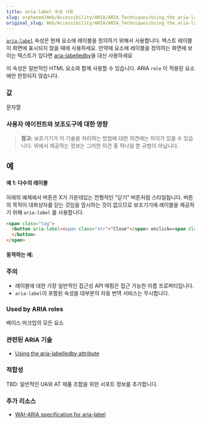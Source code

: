 ```yaml
---
title: aria-label 속성 사용
slug: orphaned/Web/Accessibility/ARIA/ARIA_Techniques/Using_the_aria-label_attribute
original_slug: Web/Accessibility/ARIA/ARIA_Techniques/Using_the_aria-label_attribute
---
```


[`aria-label`](https://www.w3.org/TR/wai-aria/#aria-label) 속성은 현재 요소에 레이블을 정의하기 위해서 사용합니다. 텍스트 레이블이 화면에 표시되지 않을 때에 사용하세요. 만약에 요소에 레이블을 정의하는 화면에 보이는 텍스트가 있다면 [aria-labelledby](/en/Accessibility/ARIA/ARIA_Techniques/Using_the_aria-labelledby_attribute)을 대신 사용하세요

이 속성은 일반적인 HTML 요소와 함께 사용할 수 있습니다. ARIA `role` 이 적용된 요소에만 한정되지 않습니다.

### 값

문자열

### 사용자 에이전트와 보조도구에 대한 영향

> **참고:** 보조기기가 이 기술을 처리하는 방법에 대한 의견에는 차이가 있을 수 있습니다. 위에서 제공하는 정보는 그러한 의견 중 하나일 뿐 규범이 아닙니다.

## 예

#### 예 1: 다수의 레이블

아래의 예제에서 버튼은 X가 가운데있는 전형적인 "닫기" 버튼처럼 스타일됩니다. 버튼의 목적이 대화상자를 닫는 것임을 암시하는 것이 없으므로 보조기기에 레이블을 제공하기 위해 `aria-label` 를 사용합니다.

```html
<span class="tag">
  <button aria-label=<span class="str">"Close"</span> onclick=<span class="str">"myDialog.close()"</span>></span>X<span class="tag">
  </button>
</span>
```

#### 동작하는 예:

### 주의

- 레이블에 대한 가장 일반적인 접근성 API 매핑은 접근 가능한 이름 프로퍼티입니다.
- `aria-label`이 포함된 속성을 대부분의 자동 번역 서비스는 무시합니다.

### Used by ARIA roles

베이스 마크업의 모든 요소

### 관련된 ARIA 기술

- [Using the aria-labelledby attribute](/en/Accessibility/ARIA/ARIA_Techniques/Using_the_aria-labelledby_attribute)

### 적합성

TBD: 일반적인 UA와 AT 제품 조합을 위한 서포트 정보를 추가합니다.

### 추가 리소스

- [WAI-ARIA specification for aria-label](https://www.w3.org/TR/wai-aria/#aria-label)
